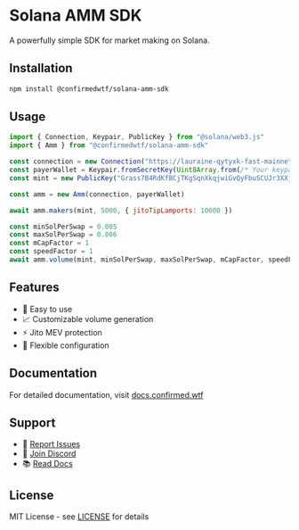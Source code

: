 # Solana AMM SDK

A powerfully simple SDK for market making on Solana.

## Installation

```bash
npm install @confirmedwtf/solana-amm-sdk
```

## Usage

```javascript
import { Connection, Keypair, PublicKey } from "@solana/web3.js"
import { Amm } from "@confirmedwtf/solana-amm-sdk"

const connection = new Connection("https://lauraine-qytyxk-fast-mainnet.helius-rpc.com/")
const payerWallet = Keypair.fromSecretKey(Uint8Array.from(/* Your keypair */))
const mint = new PublicKey("Grass7B4RdKfBCjTKgSqnXkqjwiGvQyFbuSCUJr3XXjs")

const amm = new Amm(connection, payerWallet)

await amm.makers(mint, 5000, { jitoTipLamports: 10000 })

const minSolPerSwap = 0.005
const maxSolPerSwap = 0.006
const mCapFactor = 1
const speedFactor = 1
await amm.volume(mint, minSolPerSwap, maxSolPerSwap, mCapFactor, speedFactor, {jitoTipLamports: 100000})
```

## Features

- 🚀 Easy to use
- 📈 Customizable volume generation
- ⚡ Jito MEV protection
- 🔧 Flexible configuration

## Documentation

For detailed documentation, visit [docs.confirmed.wtf](https://docs.confirmed.wtf)

## Support

- 🐛 [Report Issues](https://github.com/confirmedwtf/solana-amm-sdk/issues)
- 💬 [Join Discord](https://discord.gg/confirmedwtf)
- 📚 [Read Docs](https://docs.confirmed.wtf)

## License

MIT License - see [LICENSE](LICENSE) for details